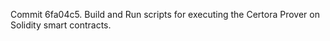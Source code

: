Commit 6fa04c5.                    Build and Run scripts for executing the Certora Prover on Solidity smart contracts.